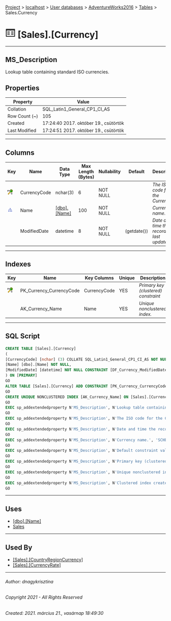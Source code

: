 #### 

[Project](../../../../index.md) > [localhost](../../../index.md) > [User databases](../../index.md) > [AdventureWorks2016](../index.md) > [Tables](Tables.md) > Sales.Currency

# ![Tables](../../../../Images/Table32.png) [Sales].[Currency]

---

## <a name="#description"></a>MS_Description

Lookup table containing standard ISO currencies.

## <a name="#properties"></a>Properties

| Property | Value |
|---|---|
| Collation | SQL_Latin1_General_CP1_CI_AS |
| Row Count (~) | 105 |
| Created | 17:24:40 2017. október 19., csütörtök |
| Last Modified | 17:24:51 2017. október 19., csütörtök |


---

## <a name="#columns"></a>Columns

| Key | Name | Data Type | Max Length (Bytes) | Nullability | Default | Description |
|---|---|---|---|---|---|---|
| [![Cluster Primary Key PK_Currency_CurrencyCode: CurrencyCode](../../../../Images/pkcluster.png)](#indexes) | CurrencyCode | nchar(3) | 6 | NOT NULL |  | _The ISO code for the Currency._ |
| [![Indexes AK_Currency_Name](../../../../Images/Index.png)](#indexes) | Name | [[dbo].[Name]](../Programmability/Types/User-Defined_Data_Types/Name.md) | 100 | NOT NULL |  | _Currency name._ |
|  | ModifiedDate | datetime | 8 | NOT NULL | (getdate()) | _Date and time the record was last updated._ |


---

## <a name="#indexes"></a>Indexes

| Key | Name | Key Columns | Unique | Description |
|---|---|---|---|---|
| [![Cluster Primary Key PK_Currency_CurrencyCode: CurrencyCode](../../../../Images/pkcluster.png)](#indexes) | PK_Currency_CurrencyCode | CurrencyCode | YES | _Primary key (clustered) constraint_ |
|  | AK_Currency_Name | Name | YES | _Unique nonclustered index._ |


---

## <a name="#sqlscript"></a>SQL Script

```sql
CREATE TABLE [Sales].[Currency]
(
[CurrencyCode] [nchar] (3) COLLATE SQL_Latin1_General_CP1_CI_AS NOT NULL,
[Name] [dbo].[Name] NOT NULL,
[ModifiedDate] [datetime] NOT NULL CONSTRAINT [DF_Currency_ModifiedDate] DEFAULT (getdate())
) ON [PRIMARY]
GO
ALTER TABLE [Sales].[Currency] ADD CONSTRAINT [PK_Currency_CurrencyCode] PRIMARY KEY CLUSTERED  ([CurrencyCode]) ON [PRIMARY]
GO
CREATE UNIQUE NONCLUSTERED INDEX [AK_Currency_Name] ON [Sales].[Currency] ([Name]) ON [PRIMARY]
GO
EXEC sp_addextendedproperty N'MS_Description', N'Lookup table containing standard ISO currencies.', 'SCHEMA', N'Sales', 'TABLE', N'Currency', NULL, NULL
GO
EXEC sp_addextendedproperty N'MS_Description', N'The ISO code for the Currency.', 'SCHEMA', N'Sales', 'TABLE', N'Currency', 'COLUMN', N'CurrencyCode'
GO
EXEC sp_addextendedproperty N'MS_Description', N'Date and time the record was last updated.', 'SCHEMA', N'Sales', 'TABLE', N'Currency', 'COLUMN', N'ModifiedDate'
GO
EXEC sp_addextendedproperty N'MS_Description', N'Currency name.', 'SCHEMA', N'Sales', 'TABLE', N'Currency', 'COLUMN', N'Name'
GO
EXEC sp_addextendedproperty N'MS_Description', N'Default constraint value of GETDATE()', 'SCHEMA', N'Sales', 'TABLE', N'Currency', 'CONSTRAINT', N'DF_Currency_ModifiedDate'
GO
EXEC sp_addextendedproperty N'MS_Description', N'Primary key (clustered) constraint', 'SCHEMA', N'Sales', 'TABLE', N'Currency', 'CONSTRAINT', N'PK_Currency_CurrencyCode'
GO
EXEC sp_addextendedproperty N'MS_Description', N'Unique nonclustered index.', 'SCHEMA', N'Sales', 'TABLE', N'Currency', 'INDEX', N'AK_Currency_Name'
GO
EXEC sp_addextendedproperty N'MS_Description', N'Clustered index created by a primary key constraint.', 'SCHEMA', N'Sales', 'TABLE', N'Currency', 'INDEX', N'PK_Currency_CurrencyCode'
GO

```


---

## <a name="#uses"></a>Uses

* [[dbo].[Name]](../Programmability/Types/User-Defined_Data_Types/Name.md)
* [Sales](../Security/Schemas/Sales.md)


---

## <a name="#usedby"></a>Used By

* [[Sales].[CountryRegionCurrency]](CountryRegionCurrency.md)
* [[Sales].[CurrencyRate]](CurrencyRate.md)


---

###### Author:  dnagykrisztina

###### Copyright 2021 - All Rights Reserved

###### Created: 2021. március 21., vasárnap 18:49:30

